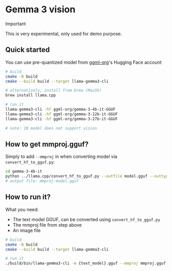 # Gemma 3 vision

> [!IMPORTANT]
>
> This is very experimental, only used for demo purpose.

## Quick started

You can use pre-quantized model from [ggml-org](https://huggingface.co/ggml-org)'s Hugging Face account

```bash
# build
cmake -B build
cmake --build build --target llama-gemma3-cli

# alternatively, install from brew (MacOS)
brew install llama.cpp

# run it
llama-gemma3-cli -hf ggml-org/gemma-3-4b-it-GGUF
llama-gemma3-cli -hf ggml-org/gemma-3-12b-it-GGUF
llama-gemma3-cli -hf ggml-org/gemma-3-27b-it-GGUF

# note: 1B model does not support vision
```

## How to get mmproj.gguf?

Simply to add `--mmproj` in when converting model via `convert_hf_to_gguf.py`:

```bash
cd gemma-3-4b-it
python ../llama.cpp/convert_hf_to_gguf.py --outfile model.gguf --outtype f16 --mmproj .
# output file: mmproj-model.gguf
```

## How to run it?

What you need:
- The text model GGUF, can be converted using `convert_hf_to_gguf.py`
- The mmproj file from step above
- An image file

```bash
# build
cmake -B build
cmake --build build --target llama-gemma3-cli

# run it
./build/bin/llama-gemma3-cli -m {text_model}.gguf --mmproj mmproj.gguf --image your_image.jpg
```
